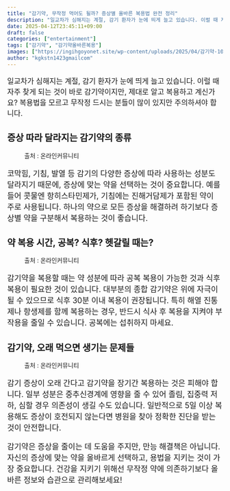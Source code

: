 ```yaml
---
title: "감기약, 무작정 먹어도 될까? 증상별 올바른 복용법 완전 정리"
description: "일교차가 심해지는 계절, 감기 환자가 눈에 띄게 늘고 있습니다. 이럴 때 자주 찾게 되는 것이 바로 감기약이지만, 제대로 알고 복용하고 계신가요? 복용법을 모르고 무작정 드시는 분들이 많이 있지만 주의하셔야 합니다."
date: 2025-04-12T23:45:11+09:00
draft: false
categories: ["entertainment"]
tags: ["감기약", "감기약올바른복용"]
images: ["https://ingihgoyonet.site/wp-content/uploads/2025/04/감기약-1024x683.jpg", "https://ingihgoyonet.site/wp-content/uploads/2025/04/감기-1024x683.jpg", "https://ingihgoyonet.site/wp-content/uploads/2025/04/감기약부작용-1024x683.jpg"]
author: "kgkstn1423gmailcom"
---
```


<p style="font-size:17px">일교차가 심해지는 계절, 감기 환자가 눈에 띄게 늘고 있습니다. 이럴 때 자주 찾게 되는 것이 바로 감기약이지만, 제대로 알고 복용하고 계신가요? 복용법을 모르고 무작정 드시는 분들이 많이 있지만 주의하셔야 합니다.</p> <h2 >증상 따라 달라지는 감기약의 종류</h2> <figure ><img src="https://ingihgoyonet.site/wp-content/uploads/2025/04/감기약-1024x683.jpg" alt="" style="aspect-ratio:16/9;object-fit:cover"/><figcaption >출처 : 온라인커뮤니티</figcaption></figure> <p style="font-size:18px">코막힘, 기침, 발열 등 감기의 다양한 증상에 따라 사용하는 성분도 달라지기 때문에, 증상에 맞는 약을 선택하는 것이 중요합니다. 예를 들어 콧물엔 항히스타민제가, 기침에는 진해거담제가 포함된 약이 주로 사용됩니다. 하나의 약으로 모든 증상을 해결하려 하기보다 증상별 약을 구분해서 복용하는 것이 좋습니다.</p> <h2 >약 복용 시간, 공복? 식후? 헷갈릴 때는?</h2> <figure ><img src="https://ingihgoyonet.site/wp-content/uploads/2025/04/감기-1024x683.jpg" alt="" style="aspect-ratio:16/9;object-fit:cover"/><figcaption >출처 : 온라인커뮤니티</figcaption></figure> <p style="font-size:18px">감기약을 복용할 때는 약 성분에 따라 공복 복용이 가능한 것과 식후 복용이 필요한 것이 있습니다. 대부분의 종합 감기약은 위에 자극이 될 수 있으므로 식후 30분 이내 복용이 권장됩니다. 특히 해열 진통제나 항생제를 함께 복용하는 경우, 반드시 식사 후 복용을 지켜야 부작용을 줄일 수 있습니다. 공복에는 섭취하지 마세요.</p> <h2 >감기약, 오래 먹으면 생기는 문제들</h2> <figure ><img src="https://ingihgoyonet.site/wp-content/uploads/2025/04/감기약부작용-1024x683.jpg" alt="" style="aspect-ratio:16/9;object-fit:cover"/><figcaption >출처 : 온라인커뮤니티</figcaption></figure> <p style="font-size:18px">감기 증상이 오래 간다고 감기약을 장기간 복용하는 것은 피해야 합니다. 일부 성분은 중추신경계에 영향을 줄 수 있어 졸림, 집중력 저하, 심할 경우 의존성이 생길 수도 있습니다. 일반적으로 5일 이상 복용해도 증상이 호전되지 않는다면 병원을 찾아 정확한 진단을 받는 것이 안전합니다.</p> <p style="font-size:18px">감기약은 증상을 줄이는 데 도움을 주지만, 만능 해결책은 아닙니다. 자신의 증상에 맞는 약을 올바르게 선택하고, 용법을 지키는 것이 가장 중요합니다. 건강을 지키기 위해선 무작정 약에 의존하기보다 올바른 정보와 습관으로 관리해보세요!</p>